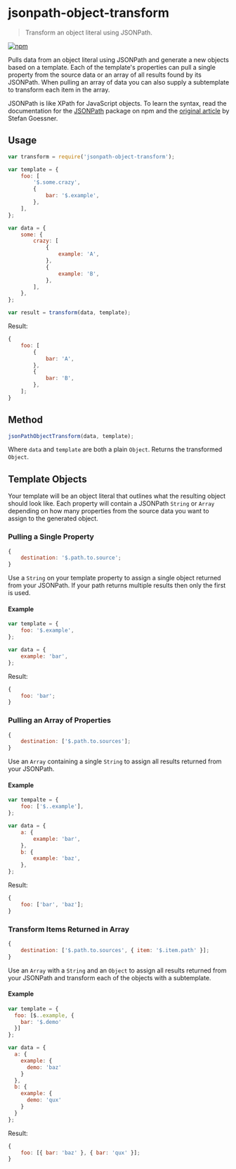 # jsonpath-object-transform

> Transform an object literal using JSONPath.

[![npm](https://badge.fury.io/js/jsonpath-object-transform.png)](http://badge.fury.io/js/jsonpath-object-transform)

Pulls data from an object literal using JSONPath and generate a new objects based on a template. Each of the template's properties can pull a single property from the source data or an array of all results found by its JSONPath. When pulling an array of data you can also supply a subtemplate to transform each item in the array.

JSONPath is like XPath for JavaScript objects. To learn the syntax, read the documentation for the [JSONPath](https://www.npmjs.org/package/JSONPath) package on npm and the [original article](http://goessner.net/articles/JsonPath/) by Stefan Goessner.

## Usage

```js
var transform = require('jsonpath-object-transform');

var template = {
    foo: [
        '$.some.crazy',
        {
            bar: '$.example',
        },
    ],
};

var data = {
    some: {
        crazy: [
            {
                example: 'A',
            },
            {
                example: 'B',
            },
        ],
    },
};

var result = transform(data, template);
```

Result:

```js
{
    foo: [
        {
            bar: 'A',
        },
        {
            bar: 'B',
        },
    ];
}
```

## Method

```js
jsonPathObjectTransform(data, template);
```

Where `data` and `template` are both a plain `Object`. Returns the transformed `Object`.

## Template Objects

Your template will be an object literal that outlines what the resulting object should look like. Each property will contain a JSONPath `String` or `Array` depending on how many properties from the source data you want to assign to the generated object.

### Pulling a Single Property

```js
{
    destination: '$.path.to.source';
}
```

Use a `String` on your template property to assign a single object returned from your JSONPath. If your path returns multiple results then only the first is used.

#### Example

```js
var template = {
    foo: '$.example',
};

var data = {
    example: 'bar',
};
```

Result:

```js
{
    foo: 'bar';
}
```

### Pulling an Array of Properties

```js
{
    destination: ['$.path.to.sources'];
}
```

Use an `Array` containing a single `String` to assign all results returned from your JSONPath.

#### Example

```js
var tempalte = {
    foo: ['$..example'],
};

var data = {
    a: {
        example: 'bar',
    },
    b: {
        example: 'baz',
    },
};
```

Result:

```js
{
    foo: ['bar', 'baz'];
}
```

### Transform Items Returned in Array

```js
{
    destination: ['$.path.to.sources', { item: '$.item.path' }];
}
```

Use an `Array` with a `String` and an `Object` to assign all results returned from your JSONPath and transform each of the objects with a subtemplate.

#### Example

```js
var template = {
  foo: [$..example, {
    bar: '$.demo'
  }]
};

var data = {
  a: {
    example: {
      demo: 'baz'
    }
  },
  b: {
    example: {
      demo: 'qux'
    }
  }
};
```

Result:

```js
{
    foo: [{ bar: 'baz' }, { bar: 'qux' }];
}
```
